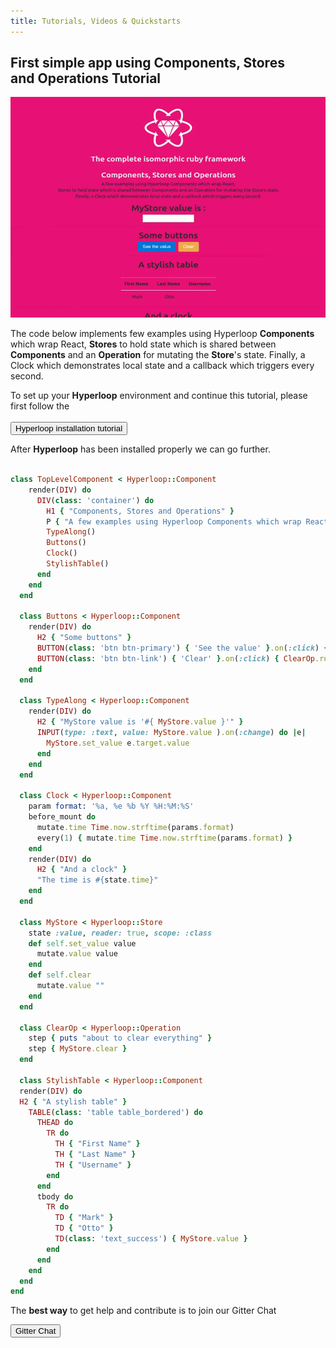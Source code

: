 ```yaml
---
title: Tutorials, Videos & Quickstarts
---
```


## <i class="flaticon-professor-teaching"></i><span class="bigfirstletter">F</span>irst simple app using Components, Stores <br>and Operations Tutorial

<img src="/images/tutorials/Hyperloop-Compsimple.gif" class="imgborder">

The code below implements few examples using Hyperloop **Components** which wrap React, **Stores** to hold state which is shared between **Components** and an **Operation** for mutating the **Store**'s state. Finally, a Clock which demonstrates local state and a callback which triggers every second.

To set up your **Hyperloop** environment and continue this tutorial, please first follow the <br><br>
<button type="button" class="btn btn-primary btn-lg btn-hyperlooppink" onclick="location.href='/installation';">Hyperloop installation tutorial</button>

After **Hyperloop** has been installed properly we can go further.

```ruby

class TopLevelComponent < Hyperloop::Component
    render(DIV) do
      DIV(class: 'container') do
        H1 { "Components, Stores and Operations" }
        P { "A few examples using Hyperloop Components which wrap React, Stores to hold state which is shared between Components and an Operation for mutating the Store's state. Finally, a Clock which demonstrates local state and a callback which triggers every second." }
        TypeAlong()
        Buttons()
        Clock()
        StylishTable()
      end
    end
  end

  class Buttons < Hyperloop::Component
    render(DIV) do
      H2 { "Some buttons" }
      BUTTON(class: 'btn btn-primary') { 'See the value' }.on(:click) { alert "MyStore value is '#{ MyStore.value }'" }
      BUTTON(class: 'btn btn-link') { 'Clear' }.on(:click) { ClearOp.run }
    end
  end

  class TypeAlong < Hyperloop::Component
    render(DIV) do
      H2 { "MyStore value is '#{ MyStore.value }'" }
      INPUT(type: :text, value: MyStore.value ).on(:change) do |e|
        MyStore.set_value e.target.value
      end
    end
  end

  class Clock < Hyperloop::Component
    param format: '%a, %e %b %Y %H:%M:%S'
    before_mount do
      mutate.time Time.now.strftime(params.format)
      every(1) { mutate.time Time.now.strftime(params.format) }
    end
    render(DIV) do
      H2 { "And a clock" }
      "The time is #{state.time}"
    end
  end

  class MyStore < Hyperloop::Store
    state :value, reader: true, scope: :class
    def self.set_value value
      mutate.value value
    end
    def self.clear
      mutate.value ""
    end
  end

  class ClearOp < Hyperloop::Operation
    step { puts "about to clear everything" }
    step { MyStore.clear }
  end

  class StylishTable < Hyperloop::Component
  render(DIV) do
  H2 { "A stylish table" }
    TABLE(class: 'table table_bordered') do
      THEAD do
        TR do
          TH { "First Name" }
          TH { "Last Name" }
          TH { "Username" }
        end
      end
      tbody do
        TR do
          TD { "Mark" }
          TD { "Otto" }
          TD(class: 'text_success') { MyStore.value }
        end
      end
    end
  end
end

```



<div>
  <p>The <strong>best way</strong> to get help and contribute is to join our Gitter Chat</p>
  <button type="button" class="btn btn-primary btn-lg btn-hyperloopgitter" onclick="location.href='https://gitter.im/ruby-hyperloop/chat';">Gitter Chat</button>
</div>